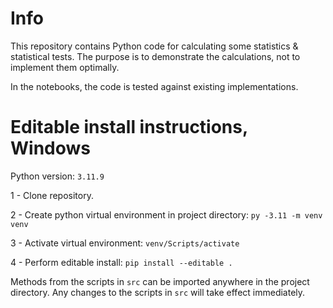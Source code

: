 # Info
This repository contains Python code for calculating some statistics & statistical tests. The purpose is to demonstrate the calculations, not to implement them optimally.

In the notebooks, the code is tested against existing implementations.

# Editable install instructions, Windows
Python version: `3.11.9`

1 - Clone repository.

2 - Create python virtual environment in project directory: `py -3.11 -m venv venv`

3 - Activate virtual environment: `venv/Scripts/activate`

4 - Perform editable install: `pip install --editable .`

Methods from the scripts in `src` can be imported anywhere in the project directory.
Any changes to the scripts in `src` will take effect immediately.